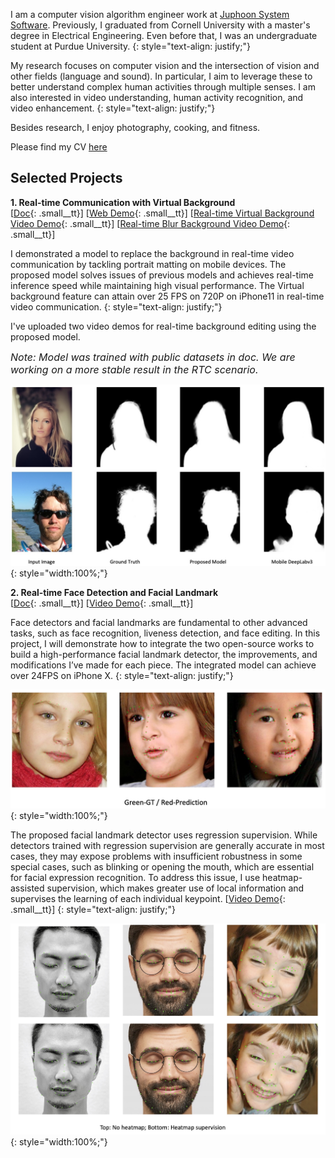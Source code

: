 I am a computer vision algorithm engineer work at [Juphoon System Software](https://www.juphoon.com/en/). Previously, I graduated from Cornell University with a master's degree in Electrical Engineering. Even before that, I was an undergraduate student at Purdue University.
{: style="text-align: justify;"}

My research focuses on computer vision and the intersection of vision and other fields (language and sound). In particular, I aim to leverage these to better understand complex human activities through multiple senses. I am also interested in video understanding, human activity recognition, and video enhancement.
{: style="text-align: justify;"}

Besides research, I enjoy photography, cooking, and fitness.

Please find my CV [here](assets/docs/about/CV_202304.pdf)

Selected Projects
----------------------

**1. Real-time Communication with Virtual Background**<br />[[Doc](assets/docs/virtual_background/virtual_background.pdf){: .small__tt}] [[Web Demo](https://kz42.github.io/projects/virtual_background/){: .small__tt}] [[Real-time Virtual Background Video Demo](assets/videos/virtual_bkg.MP4){: .small__tt}] [[Real-time Blur Background Video Demo](assets/videos/blur_bkg.MP4){: .small__tt}]

I demonstrated a model to replace the background in real-time video communication by tackling portrait matting on mobile devices. The proposed model solves issues of previous models and achieves real-time inference speed while maintaining high visual performance. The Virtual background feature can attain over 25 FPS on 720P on iPhone11 in real-time video communication.
{: style="text-align: justify;"}

I've uploaded two video demos for real-time background editing using the proposed model.

*<font size=3>Note: Model was trained with public datasets in doc. We are working on a more stable result in the RTC scenario.</font>*

![vb-visual](assets/images/vb_model_visual.jpeg){: style="width:100%;"}

**2. Real-time Face Detection and Facial Landmark**<br />[[Doc](assets/docs/face/face_detection_landmark.pdf){: .small__tt}] [[Video Demo](assets/videos/face.MP4){: .small__tt}]

Face detectors and facial landmarks are fundamental to other advanced tasks, such as face recognition, liveness detection, and face editing. In this project, I will demonstrate how to integrate the two open-source works to build a high-performance facial landmark detector, the improvements, and modifications I’ve made for each piece. The integrated model can achieve over 24FPS on iPhone X.
{: style="text-align: justify;"}

![face-visual](assets/images/face_model_visual.jpeg){: style="width:100%;"}

The proposed facial landmark detector uses regression supervision. While detectors trained with regression supervision are generally accurate in most cases, they may expose problems with insufficient robustness in some special cases, such as blinking or opening the mouth, which are essential for facial expression recognition. To address this issue, I use heatmap-assisted supervision, which makes greater use of local information and supervises the learning of each individual keypoint. [[Video Demo](assets/videos/blink.mp4){: .small__tt}]
{: style="text-align: justify;"}

![face-visual2](assets/images/face_model_visual2.jpg){: style="width:100%;"}
